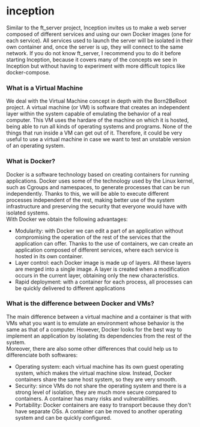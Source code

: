 # inception

Similar to the ft_server project, Inception invites us to make a web server composed of different services and using our own Docker images (one for each service). All services used to launch the server will be isolated in their own container and, once the server is up, they will connect to the same network. If you do not know ft_server, I recommend you to do it before starting Inception, because it covers many of the concepts we see in Inception but without having to experiment with more difficult topics like docker-compose.

### What is a Virtual Machine
We deal with the Virtual Machine concept in depth with the Born2BeRoot project. A virtual machine (or VM) is software that creates an independent layer within the system capable of emulating the behavior of a real computer. This VM uses the hardare of the machine on which it is hosted, being able to run all kinds of operating systems and programs. None of the things that run inside a VM can get out of it. Therefore, it could be very useful to use a virtual machine in case we want to test an unstable version of an operating system.

### What is Docker?
Docker is a software technology based on creating containers for running applications. Docker uses some of the technology used by the Linux kernel, such as Cgroups and namespaces, to generate processes that can be run independently. Thanks to this, we will be able to execute different processes independent of the rest, making better use of the system infrastructure and preserving the security that everyone would have with isolated systems.<br>
With Docker we obtain the following advantages:
<ul>
  <li>Modularity: with Docker we can edit a part of an application without compromising the operation of the rest of the services that the application can offer. Thanks to the use of containers, we can create an application composed of different services, where each service is hosted in its own container.</li>
  <li>Layer control: each Docker image is made up of layers. All these layers are merged into a single image. A layer is created when a modification occurs in the current layer, obtaining only the new characteristics.</li>
  <li>Rapid deployment: with a container for each process, all processes can be quickly delivered to different applications</li>
</ul>

### What is the difference between Docker and VMs?
The main difference between a virtual machine and a container is that with VMs what you want is to emulate an environment whose behavior is the same as that of a computer. However, Docker looks for the best way to implement an application by isolating its dependencies from the rest of the system.<br>
Moreover, there are also some other differences that could help us to differenciate both softwares:
<ul>
  <li>Operating system: each virtual machine has its own guest operating system, which makes the virtual machine slow. Instead, Docker containers share the same host system, so they are very smooth.</li>
  <li>Security: since VMs do not share the operating system and there is a strong level of isolation, they are much more secure compared to containers. A container has many risks and vulnerabilities.</li>
  <li>Portability: Docker containers are easy to transport because they don't have separate OSs. A container can be moved to another operating system and can be quickly configured.</li>
</ul>
